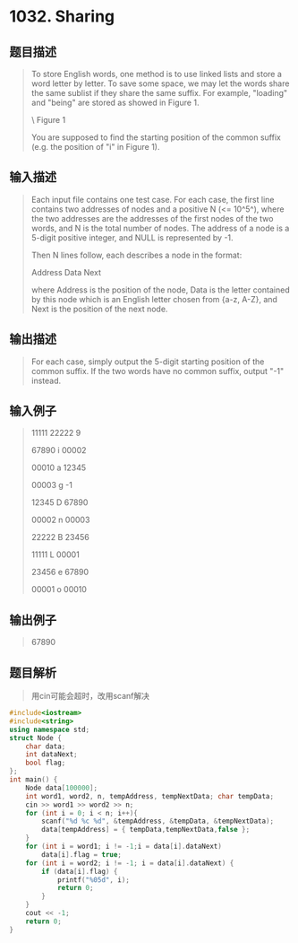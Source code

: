 # 1032. Sharing

## 题目描述

> To store English words, one method is to use linked lists and store a word letter by letter. To save some space, we may let the words share the same sublist if they share the same suffix. For example, "loading" and "being" are stored as showed in Figure 1.
>
>\ Figure 1
>
>You are supposed to find the starting position of the common suffix (e.g. the position of "i" in Figure 1).

## 输入描述

> Each input file contains one test case. For each case, the first line contains two addresses of nodes and a positive N (<= 10^5^), where the two addresses are the addresses of the first nodes of the two words, and N is the total number of nodes. The address of a node is a 5-digit positive integer, and NULL is represented by -1.
>
>Then N lines follow, each describes a node in the format:
>
>Address Data Next
>
>where Address is the position of the node, Data is the letter contained by this node which is an English letter chosen from {a-z, A-Z}, and Next is the position of the next node.

## 输出描述

> For each case, simply output the 5-digit starting position of the common suffix. If the two words have no common suffix, output "-1" instead.

## 输入例子

>11111 22222 9
>
>67890 i 00002
>
>00010 a 12345
>
>00003 g -1
>
>12345 D 67890
>
>00002 n 00003
>
>22222 B 23456
>
>11111 L 00001
>
>23456 e 67890
>
>00001 o 00010

## 输出例子

>67890

## 题目解析

>用cin可能会超时，改用scanf解决

```C++
#include<iostream>
#include<string>
using namespace std;
struct Node {
	char data;
	int dataNext;
	bool flag;
};
int main() {
	Node data[100000];
	int word1, word2, n, tempAddress, tempNextData; char tempData;
	cin >> word1 >> word2 >> n;
	for (int i = 0; i < n; i++){
		scanf("%d %c %d", &tempAddress, &tempData, &tempNextData);
		data[tempAddress] = { tempData,tempNextData,false };
	}
	for (int i = word1; i != -1;i = data[i].dataNext)
		data[i].flag = true;
	for (int i = word2; i != -1; i = data[i].dataNext) {
		if (data[i].flag) {
			printf("%05d", i);
			return 0;
		}
	}
	cout << -1;
	return 0;
}
```